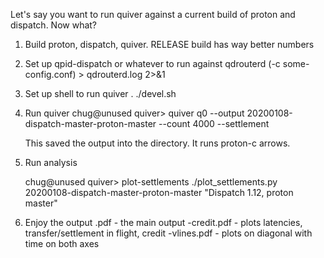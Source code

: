 Let's say you want to run quiver against a current build of proton and 
dispatch. Now what?

1. Build proton, dispatch, quiver. RELEASE build has way better numbers

2. Set up qpid-dispatch or whatever to run against
   qdrouterd (-c some-config.conf) > qdrouterd.log 2>&1

3. Set up shell to run quiver
    . ./devel.sh

4. Run quiver
    chug@unused quiver> quiver q0 --output 20200108-dispatch-master-proton-master --count 4000 --settlement

    This saved the output into the directory. It runs proton-c arrows.

5. Run analysis
	
	chug@unused quiver> plot-settlements <directory> <plot-title>
	./plot_settlements.py  20200108-dispatch-master-proton-master "Dispatch 1.12, proton master"
	
6. Enjoy the output
     .pdf        - the main output
	 -credit.pdf - plots latencies, transfer/settlement in flight, credit
	 -vlines.pdf - plots on diagonal with time on both axes
 
	
